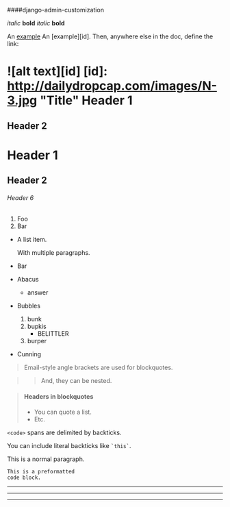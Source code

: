 ####django-admin-customization


*italic*   **bold**
_italic_   __bold__

An [example](http://dailydropcap.com/images/N-3.jpg "Title")
An [example][id]. Then, anywhere
else in the doc, define the link:

![alt text][id]
[id]: http://dailydropcap.com/images/N-3.jpg "Title"
Header 1
========

Header 2
--------

# Header 1 #

## Header 2 ##

###### Header 6

1.  Foo
2.  Bar

*   A list item.

    With multiple paragraphs.

*   Bar

*   Abacus
    * answer
*   Bubbles
    1.  bunk
    2.  bupkis
        * BELITTLER
    3. burper
*   Cunning

> Email-style angle brackets
> are used for blockquotes.

> > And, they can be nested.

> #### Headers in blockquotes
>
> * You can quote a list.
> * Etc.

`<code>` spans are delimited
by backticks.

You can include literal backticks
like `` `this` ``.


This is a normal paragraph.

    This is a preformatted
    code block.

---

* * *

- - - -
